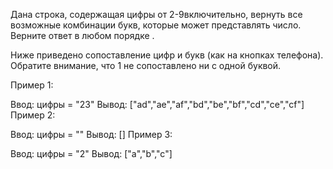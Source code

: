 Дана строка, содержащая цифры от 2-9включительно, вернуть все возможные комбинации букв, которые может представлять число. Верните ответ в любом порядке .

Ниже приведено сопоставление цифр и букв (как на кнопках телефона). Обратите внимание, что 1 не сопоставлено ни с одной буквой.

Пример 1:

Ввод: цифры = "23"
Вывод: ["ad","ae","af","bd","be","bf","cd","ce","cf"]
Пример 2:

Ввод: цифры = ""
Вывод: []
Пример 3:

Ввод: цифры = "2"
Вывод: ["a","b","c"]
